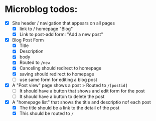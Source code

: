 # Microblog todos:
- [x] Site header / navigation that appears on all pages
  - [x] link to / homepage "Blog"
  - [x] Link to post-add form: "Add a new post"

- [x] Blog Post Form
  - [x] Title
  - [x] Description
  - [x] body
  - [x] Routed to `/new`
  - [x] Canceling should redirect to homepage
  - [x] saving should redirect to homepage 
  - [ ] use same form for editing a blog post

- [x] A "Post view" page shows a post > Routed to `/[postid]`
  - [ ] It should have a button that shows and edit form for the post
  - [ ] It should have a button to delete the post

- [x] A "homepage list" that shows the title and descriptio nof each post
  - [x] The title should be a link to the detail of the post
  - [x] This should be routed to `/`